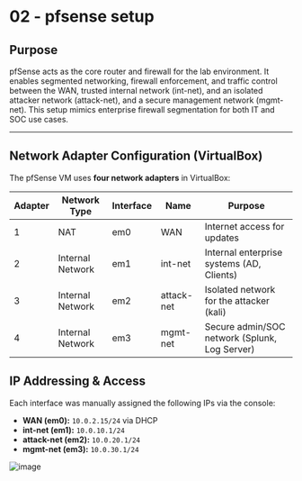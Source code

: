 # 02 - pfsense setup

## Purpose

pfSense acts as the core router and firewall for the lab environment. It enables segmented networking, firewall enforcement, and traffic control between the WAN, trusted internal network (int-net), and an isolated attacker network (attack-net), and a secure management network (mgmt-net). This setup mimics enterprise firewall segmentation for both IT and SOC use cases.

---

## Network Adapter Configuration (VirtualBox)

The pfSense VM uses **four network adapters** in VirtualBox:


| Adapter | Network Type       | Interface | Name        | Purpose                                      |
|---------|--------------------|-----------|-------------|----------------------------------------------|
| 1       | NAT                | em0       | WAN         | Internet access for updates                  |
| 2       | Internal Network   | em1       | int-net     | Internal enterprise systems (AD, Clients)    |
| 3       | Internal Network   | em2       | attack-net  | Isolated network for the attacker (kali)     |
| 4       | Internal Network   | em3       | mgmt-net    | Secure admin/SOC network (Splunk, Log Server)|

## IP Addressing & Access

Each interface was manually assigned the following IPs via the console:

- **WAN (em0):** `10.0.2.15/24` via DHCP
- **int-net (em1):** `10.0.10.1/24`
- **attack-net (em2):** `10.0.20.1/24`
- **mgmt-net (em3):** `10.0.30.1/24`

![image](https://github.com/user-attachments/assets/68ac6ed0-df9a-410f-8008-b0aa328d0bb8)
